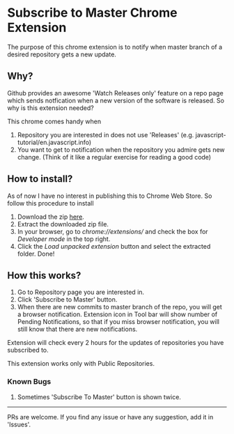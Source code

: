 # Subscribe to Master Chrome Extension

The purpose of this chrome extension is to notify when master branch of a
desired repository gets a new update.

## Why?

Github provides an awesome 'Watch Releases only' feature on a repo page which
sends notfication when a new version of the software is released. So why is this
extension needed?

This chrome comes handy when

1. Repository you are interested in does not use 'Releases' (e.g. javascript-tutorial/en.javascript.info)
2. You want to get to notification when the repository you admire gets new
   change. (Think of it like a regular exercise for reading a good code)

## How to install?
As of now I have no interest in publishing this to Chrome Web Store. So follow this
procedure to install
1. Download the zip [here](https://github.com/sumitpore/chrome-extension-notify-when-master-changes/releases/download/v1.0.0/notify-when-master-changes-v1.0.0.zip).
2. Extract the downloaded zip file.
3. In your browser, go to *chrome://extensions/* and check the box for *Developer mode* in the top right.
4. Click the *Load unpacked extension* button and select the extracted folder. Done!

## How this works?

1. Go to Repository page you are interested in.
2. Click 'Subscribe to Master' button.
3. When there are new commits to master branch of the repo, you will get a
   browser notification. Extension icon in Tool bar will show number of Pending Notifications, so that if
   you miss browser notification, you will still know that there are new notifications.

Extension will check every 2 hours for the updates of repositories you have
subscribed to.

This extension works only with Public Repositories.

### Known Bugs

1. Sometimes 'Subscribe To Master' button is shown twice.

---

PRs are welcome. If you find any issue or have any suggestion, add it in
'Issues'.
